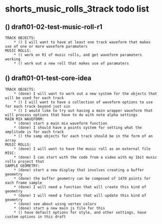 # shorts_music_rolls_3track todo list

## () draft01-02-test-music-roll-r1
    TRACK OBJECTS:
        * () I will want to have at least one track waveform that makes use of one or more waveform paramaters
    MUSIC ROLLS:
        * () work on R1 of music rolls, and get waveform paramaters working
        * () work out a new roll that makes use of paramaters
    
## () draft01-01-test-core-idea
    TRACK OBJECTS:
        * (done) I will want to work out a new system for the objects that will be used for each track
        * () I will want to have a collection of waveform options to use for each track beyond just sin
        * () I would like to try out having a main wrapper waveform that will process options that have to do with note alpha settings
    MAIN MIX WAVEFORM:
        * (done) start a main mix waveform function
        * (done) I should have a points system for setting what the amplitude is for each track
        * () the samp objects for each track should be in the form of an array
    MUSIC ROLLS:
        * (done) I will want to have the music roll as an external file
    MISC: 
        * (done) I can start with the code from a video with my 1bit music rolls project that
    SAMPLE GEOMETRY:
        * (done) start a new display that involves creating a buffer geometry
        * (done) the buffer geometry can be composed of 1470 points for each frame sample
        * (done) I will need a function that will create this kind of geometry
        * (done) I will need a function that will update this kind of geometry
        * (done) see about uisng vertex colors
        * (done) start a new main js file for this
        * () have default options for style, and other settings, have custom options in this draft 
    
